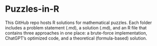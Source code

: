 # Puzzles-in-R
This GitHub repo hosts R solutions for mathematical puzzles. Each folder includes a problem statement (.md), a solution (.md), and an R file that contains three approaches in one place: a brute-force implementation, ChatGPT’s optimized code, and a theoretical (formula-based) solution.
